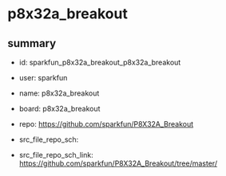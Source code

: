 # p8x32a_breakout
 
## summary 
* id: sparkfun_p8x32a_breakout_p8x32a_breakout
* user: sparkfun
* name: p8x32a_breakout
* board: p8x32a_breakout
* repo: https://github.com/sparkfun/P8X32A_Breakout



* src_file_repo_sch: 
* src_file_repo_sch_link: https://github.com/sparkfun/P8X32A_Breakout/tree/master/






